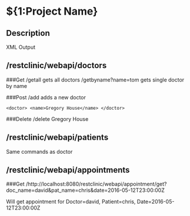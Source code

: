 # ${1:Project Name}

## Description
XML Output

## /restclinic/webapi/doctors

###Get
/getall			gets all doctors
/getbyname?name=tom	gets single doctor by name

###Post
/add			adds a new doctor

`<doctor>
    <name>Gregory House</name>
</doctor>`

###Delete
/delete
<doctor>
    <name>Gregory House</name>
</doctor>

## /restclinic/webapi/patients
Same commands as doctor

## /restclinic/webapi/appointments

###Get
/http://localhost:8080/restclinic/webapi/appointment/get?doc_name=david&pat_name=chris&date=2016-05-12T23:00:00Z

Will get appointment for Doctor=david, Patient=chris, Date=2016-05-12T23:00:00Z